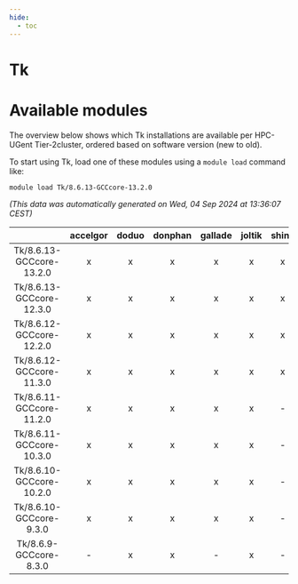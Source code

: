 ```yaml
---
hide:
  - toc
---
```


Tk
==

# Available modules


The overview below shows which Tk installations are available per HPC-UGent Tier-2cluster, ordered based on software version (new to old).

To start using Tk, load one of these modules using a `module load` command like:

```shell
module load Tk/8.6.13-GCCcore-13.2.0
```

*(This data was automatically generated on Wed, 04 Sep 2024 at 13:36:07 CEST)*  

| |accelgor|doduo|donphan|gallade|joltik|shinx|skitty|
| :---: | :---: | :---: | :---: | :---: | :---: | :---: | :---: |
|Tk/8.6.13-GCCcore-13.2.0|x|x|x|x|x|x|x|
|Tk/8.6.13-GCCcore-12.3.0|x|x|x|x|x|x|x|
|Tk/8.6.12-GCCcore-12.2.0|x|x|x|x|x|x|x|
|Tk/8.6.12-GCCcore-11.3.0|x|x|x|x|x|x|x|
|Tk/8.6.11-GCCcore-11.2.0|x|x|x|x|x|-|x|
|Tk/8.6.11-GCCcore-10.3.0|x|x|x|x|x|-|x|
|Tk/8.6.10-GCCcore-10.2.0|x|x|x|x|x|-|x|
|Tk/8.6.10-GCCcore-9.3.0|x|x|x|x|x|-|x|
|Tk/8.6.9-GCCcore-8.3.0|-|x|x|-|x|-|x|
